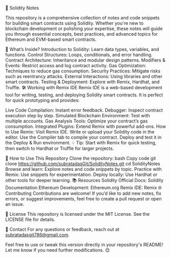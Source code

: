🌟 Solidity Notes


This repository is a comprehensive collection of notes and code snippets for building smart contracts using Solidity. Whether you're new to blockchain development or polishing your expertise, these notes will guide you through essential concepts, best practices, and advanced topics for Ethereum and EVM-based smart contracts.

📌 What’s Inside?
Introduction to Solidity: Learn data types, variables, and functions.
Control Structures: Loops, conditionals, and error handling.
Contract Architecture: Inheritance and modular design patterns.
Modifiers & Events: Restrict access and log contract activity.
Gas Optimization: Techniques to reduce gas consumption.
Security Practices: Mitigate risks such as reentrancy attacks.
External Interactions: Using libraries and other smart contracts.
Testing & Deployment: Explore with Remix, Hardhat, and Truffle.
🛠️ Working with Remix IDE
Remix IDE is a web-based development tool for writing, testing, and deploying Solidity smart contracts. It is perfect for quick prototyping and provides:

Live Code Compilation: Instant error feedback.
Debugger: Inspect contract execution step by step.
Simulated Blockchain Environment: Test with multiple accounts.
Gas Analysis Tools: Optimize your contract’s gas consumption.
Integrated Plugins: Extend Remix with powerful add-ons.
How to Use Remix:
Visit Remix IDE.
Write or upload your Solidity code in the editor.
Use the Compiler tab to compile your contract.
Deploy and test it in the Deploy & Run environment.
💡 Tip: Start with Remix for quick testing, then switch to Hardhat or Truffle for larger projects.

🚀 How to Use This Repository
Clone the repository:
bash
Copy code
git clone https://github.com/subratadasGit/SolidityNotes.git
cd SolidityNotes
Browse and learn: Explore notes and code snippets by topic.
Practice with Remix: Use snippets for experimentation.
Deploy locally: Use Hardhat or other tools for deeper learning.
📚 Resources
Solidity Official Docs: Solidity Documentation
Ethereum Development: Ethereum.org
Remix IDE: Remix
🌐 Contributing
Contributions are welcome! If you’d like to add new notes, fix errors, or suggest improvements, feel free to create a pull request or open an issue.

📝 License
This repository is licensed under the MIT License. See the LICENSE file for details.

📧 Contact
For any questions or feedback, reach out at subratadasgit786@gmail.com.

Feel free to use or tweak this version directly in your repository's README! Let me know if you need further modifications. 😊
